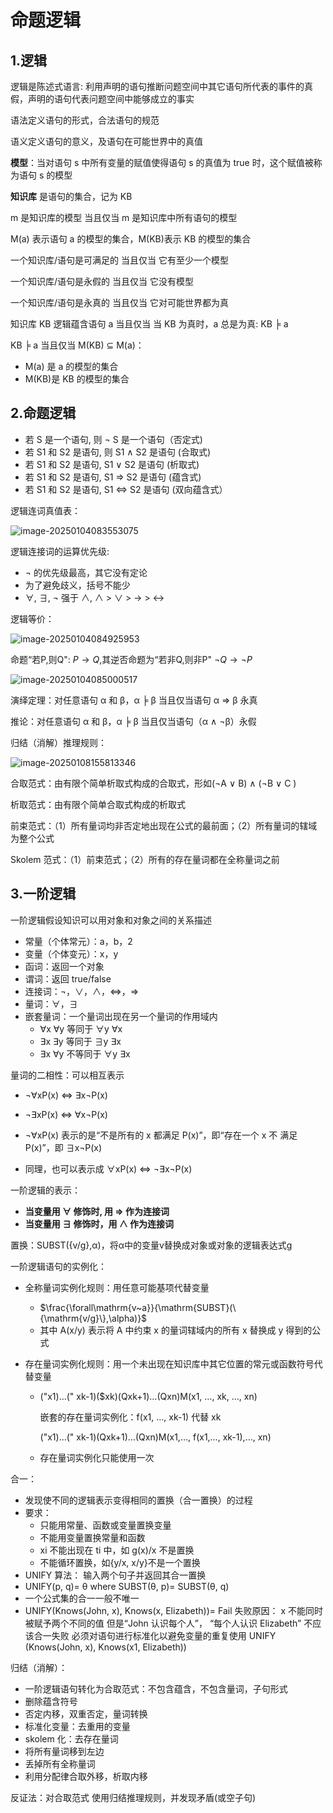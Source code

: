 #   命题逻辑

## 1.逻辑

逻辑是陈述式语言: 利用声明的语句推断问题空间中其它语句所代表的事件的真假，声明的语句代表问题空间中能够成立的事实

语法定义语句的形式，合法语句的规范

语义定义语句的意义，及语句在可能世界中的真值



**模型**：当对语句 s 中所有变量的赋值使得语句 s 的真值为 true 时，这个赋值被称为语句 s 的模型

**知识库** 是语句的集合，记为 KB

m 是知识库的模型 当且仅当 m 是知识库中所有语句的模型

M(a) 表示语句 a 的模型的集合，M(KB)表示 KB 的模型的集合



一个知识库/语句是可满足的 当且仅当 它有至少一个模型

一个知识库/语句是永假的 当且仅当 它没有模型

一个知识库/语句是永真的 当且仅当 它对可能世界都为真



知识库 KB 逻辑蕴含语句 a 当且仅当 当 KB 为真时，a 总是为真: KB ╞ a

KB ╞ a 当且仅当 M(KB) ⊆ M(a)：

* M(a) 是 a 的模型的集合
* M(KB)是 KB 的模型的集合



## 2.命题逻辑

* 若 S 是一个语句, 则 ¬ S 是一个语句（否定式)
* 若 S1 和 S2 是语句, 则 S1 ∧ S2 是语句 (合取式)
* 若 S1 和 S2 是语句, S1 ∨ S2 是语句 (析取式)
* 若 S1 和 S2 是语句, S1 ⇒ S2 是语句 (蕴含式)
* 若 S1 和 S2 是语句, S1 ⇔ S2 是语句 (双向蕴含式）

逻辑连词真值表：

![image-20250104083553075](./assets/8.命题逻辑/image-20250104083553075.png)

逻辑连接词的运算优先级:

* ¬ 的优先级最高，其它没有定论
* 为了避免歧义，括号不能少
* ∀, ∃, ¬ 强于 ∧, ∧ > ∨ > → > ↔



逻辑等价：

![image-20250104084925953](./assets/8.命题逻辑/image-20250104084925953.png)

$\text{命题“若P,则Q": }P\to Q\text{,其逆否命题为“若非Q,则非P" }\neg Q\to\neg P$

![image-20250104085000517](./assets/8.命题逻辑/image-20250104085000517.png)

演绎定理：对任意语句 α 和 β，α ╞ β 当且仅当语句 α ⇒ β 永真

推论：对任意语句 α 和 β，α ╞ β 当且仅当语句（α ∧ ¬β）永假

归结（消解）推理规则：

![image-20250108155813346](./assets/8.命题逻辑/image-20250108155813346.png)

合取范式：由有限个简单析取式构成的合取式，形如(¬A ∨ B) ∧ (¬B ∨ C )  

析取范式：由有限个简单合取式构成的析取式

前束范式：（1）所有量词均非否定地出现在公式的最前面；（2）所有量词的辖域为整个公式

Skolem 范式：（1）前束范式；（2）所有的存在量词都在全称量词之前



## 3.一阶逻辑

一阶逻辑假设知识可以用对象和对象之间的关系描述

* 常量（个体常元）：a，b，2
* 变量（个体变元）：x，y
* 函词：返回一个对象
* 谓词：返回 true/false
* 连接词：¬，∨，∧，⇔，⇒
* 量词：∀，∃
* 嵌套量词：一个量词出现在另一个量词的作用域内
  * ∀x ∀y 等同于 ∀y ∀x
  * ∃x ∃y 等同于 ∃y ∃x 
  * ∃x ∀y 不等同于 ∀y ∃x

量词的二相性：可以相互表示

* ¬∀xP(x) ⇔ ∃x¬P(x)

* ¬∃xP(x) ⇔ ∀x¬P(x)
* ¬∀xP(x) 表示的是“不是所有的 x 都满足 P(x)”，即“存在一个 x 不 满足 P(x)”，即 ∃x¬P(x)
* 同理，也可以表示成 ∀xP(x) ⇔ ¬∃x¬P(x)

一阶逻辑的表示：

* **当变量用 ∀ 修饰时, 用 ⇒ 作为连接词**
* **当变量用 ∃ 修饰时，用 ∧ 作为连接词**



置换：SUBST({v/g},α)，将α中的变量v替换成对象或对象的逻辑表达式g

一阶逻辑语句的实例化：

* 全称量词实例化规则：用任意可能基项代替变量

  * $\frac{\forall\mathrm{v~a}}{\mathrm{SUBST}(\{\mathrm{v/g}\},\alpha)}$
  * 其中 A(x/y) 表示将 A 中约束 x 的量词辖域内的所有 x 替换成 y 得到的公式
* 存在量词实例化规则：用一个未出现在知识库中其它位置的常元或函数符号代替变量

  * ("x1)…(" xk-1)($xk)(Qxk+1)…(Qxn)M(x1, …, xk, …, xn)

    嵌套的存在量词实例化：f(x1, …, xk-1) 代替 xk

    ("x1)…(" xk-1)(Qxk+1)…(Qxn)M(x1,…, f(x1,…, xk-1),…, xn)

  * 存在量词实例化只能使用一次



合一：

* 发现使不同的逻辑表示变得相同的置换（合一置换）的过程
* 要求：
  * 只能用常量、函数或变量置换变量
  * 不能用变量置换常量和函数
  * xi 不能出现在 ti 中，如 g(x)/x 不是置换
  * 不能循环置换，如{y/x, x/y}不是一个置换
* UNIFY 算法： 输入两个句子并返回其合一置换
* UNIFY(p, q)= θ where SUBST(θ, p)= SUBST(θ, q)
* 一个公式集的合一一般不唯一
* UNIFY(Knows(John, x), Knows(x, Elizabeth))= Fail
  失败原因： x 不能同时被赋予两个不同的值
  但是“John 认识每个人”， “每个人认识 Elizabeth” 不应该合一失败
  必须对语句进行标准化以避免变量的重复使用
  UNIFY (Knows(John, x), Knows(x1, Elizabeth))



归结（消解）：

* 一阶逻辑语句转化为合取范式：不包含蕴含，不包含量词，子句形式
* 删除蕴含符号
* 否定内移，双重否定，量词转换
* 标准化变量：去重用的变量
* skolem 化：去存在量词
* 将所有量词移到左边
* 丢掉所有全称量词
* 利用分配律合取外移，析取内移

反证法：对合取范式 使用归结推理规则，并发现矛盾(或空子句)
